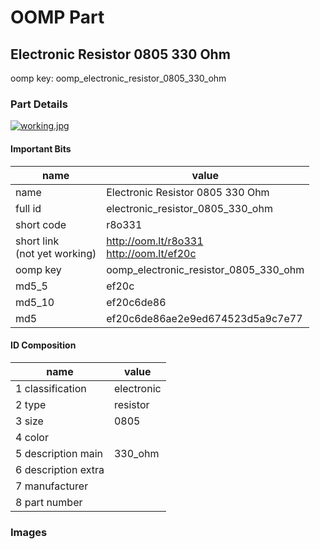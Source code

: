 # OOMP Part  
## Electronic Resistor 0805 330 Ohm  
  
oomp key: oomp_electronic_resistor_0805_330_ohm  
  
### Part Details  
  
[![working.jpg](working_600.jpg)](working.jpg)  
  
#### Important Bits  
| name | value | 
| --- | --- | 
| name | Electronic Resistor 0805 330 Ohm | 
| full id | electronic_resistor_0805_330_ohm | 
| short code | r8o331 | 
| short link<br>(not yet working) | http://oom.lt/r8o331<br>http://oom.lt/ef20c | 
| oomp key | oomp_electronic_resistor_0805_330_ohm | 
| md5_5 | ef20c | 
| md5_10 | ef20c6de86 | 
| md5 | ef20c6de86ae2e9ed674523d5a9c7e77 | 
#### ID Composition  
| name | value | 
| --- | --- | 
| 1 classification | electronic | 
| 2 type | resistor | 
| 3 size | 0805 | 
| 4 color |  | 
| 5 description main | 330_ohm | 
| 6 description extra |  | 
| 7 manufacturer |  | 
| 8 part number |  | 
### Images  
